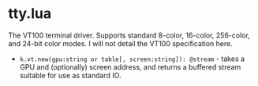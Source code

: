 # tty.lua

The VT100 terminal driver.  Supports standard 8-color, 16-color, 256-color, and 24-bit color modes.  I will not detail the VT100 specification here.

  - `k.vt.new(gpu:string or table[, screen:string]): @stream` - takes a GPU and (optionally) screen address, and returns a buffered stream suitable for use as standard IO.
